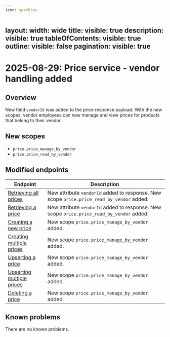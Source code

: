 ```yaml
---
icon: sparkles
---
```

layout:
   width: wide
   title:
    visible: true
  description:
    visible: true
  tableOfContents:
    visible: true
  outline:
    visible: false
  pagination:
    visible: true
---

# 2025-08-29: Price service - vendor handling added

## Overview

New field `vendorId` was added to the price response payload. With the new scopes, vendor employees can now manage and view prices for products that belong to their vendor.

## New scopes
- `price.price_manage_by_vendor`
- `price.price_read_by_vendor`

## Modified endpoints

| Endpoint                                                                                                                                                                                                                  | Description                   |
|---------------------------------------------------------------------------------------------------------------------------------------------------------------------------------------------------------------------------|-------------------------------|
| [Retrieving all prices](https://developer.emporix.io/api-references/api-guides/prices-and-taxes/price-service/api-reference/prices#get-price-tenant-prices)                                        | New attribute `vendorId` added to response. New scope `price.price_read_by_vendor` added. |
| [Retrieving a price](https://developer.emporix.io/api-references/api-guides/prices-and-taxes/price-service/api-reference/prices#get-price-tenant-prices-priceid)                                                   | New attribute `vendorId` added to response. New scope `price.price_read_by_vendor` added. |
| [Creating a new price](https://developer.emporix.io/api-references/api-guides/prices-and-taxes/price-service/api-reference/prices#post-price-tenant-prices)                                                               | New scope `price.price_manage_by_vendor` added. |
| [Creating multiple prices](https://developer.emporix.io/api-references/api-guides/prices-and-taxes/price-service/api-reference/prices#post-price-tenant-prices-bulk)                                                       | New scope `price.price_manage_by_vendor` added. |
| [Upserting a price](https://developer.emporix.io/api-references/api-guides/prices-and-taxes/price-service/api-reference/prices#put-price-tenant-prices-priceid)                                                     | New scope `price.price_manage_by_vendor` added. |
| [Upserting multiple prices](https://developer.emporix.io/api-references/api-guides/prices-and-taxes/price-service/api-reference/prices#put-price-tenant-prices-bulk)                                                     | New scope `price.price_manage_by_vendor` added. |
| [Deleting a price](https://developer.emporix.io/api-references/api-guides/prices-and-taxes/price-service/api-reference/prices#delete-price-tenant-prices-priceid)                                                     | New scope `price.price_manage_by_vendor` added. |

## Known problems

There are no known problems.
